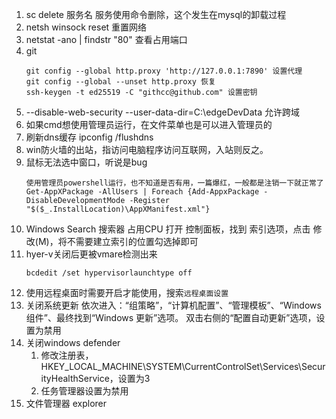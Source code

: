 1. sc delete 服务名 服务使用命令删除，这个发生在mysql的卸载过程
2. netsh winsock reset 重置网络
3. netstat -ano | findstr "80" 查看占用端口
4. git
    ```
    git config --global http.proxy 'http://127.0.0.1:7890' 设置代理
    git config --global --unset http.proxy 恢复
    ssh-keygen -t ed25519 -C "githcc@github.com" 设置密钥
    ```
5. --disable-web-security --user-data-dir=C:\edgeDevData 允许跨域
6. 如果cmd想使用管理员运行，在文件菜单也是可以进入管理员的
7. 刷新dns缓存 ipconfig /flushdns
8. win防火墙的出站，指访问电脑程序访问互联网，入站则反之。
9. 鼠标无法选中窗口，听说是bug
   ```
   使用管理员powershell运行，也不知道是否有用，一篇爆红，一般都是注销一下就正常了
   Get-AppXPackage -AllUsers | Foreach {Add-AppxPackage -DisableDevelopmentMode -Register "$($_.InstallLocation)\AppXManifest.xml"}
   ```
10. Windows Search 搜索器 占用CPU
    打开 控制面板，找到 索引选项，点击 修改(M)，将不需要建立索引的位置勾选掉即可
11. hyer-v关闭后更被vmare检测出来
    ```
    bcdedit /set hypervisorlaunchtype off  
    ```
12. 使用远程桌面时需要开启才能使用，搜索`远程桌面设置`
13. 关闭系统更新
    依次进入：“组策略”，“计算机配置”、“管理模板”、“Windows 组件”、最终找到“Windows 更新”选项。
双击右侧的“配置自动更新”选项，设置为禁用
14. 关闭windows defender
    1. 修改注册表，HKEY_LOCAL_MACHINE\SYSTEM\CurrentControlSet\Services\SecurityHealthService，设置为3
    2. 任务管理器设置为禁用
15. 文件管理器 explorer